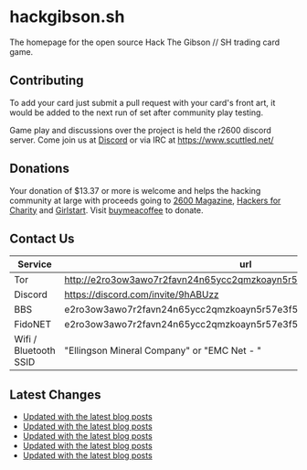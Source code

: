 # hackgibson.sh
The homepage for the open source Hack The Gibson // SH trading card game.


## Contributing

To add your card just submit a pull request with your card's front art, it would be added to the next run of set after community play testing.

Game play and discussions over the project is held the r2600 discord server. Come join us at [Discord](https://discord.com/invite/9hABUzz) or via IRC at https://www.scuttled.net/


## Donations

Your donation of $13.37 or more is welcome and helps the hacking community at large with proceeds going to [2600 Magazine](https://2600.com/), [Hackers for Charity](https://hackersforcharity.org) and [Girlstart](https://girlstart.org).  Visit [buymeacoffee](https://www.buymeacoffee.com/hackgibson.sh) to donate.


## Contact Us

Service | url
-|-
Tor | http://e2ro3ow3awo7r2favn24n65ycc2qmzkoayn5r57e3f56nvjwdcgg32ad.onion
Discord | https://discord.com/invite/9hABUzz
BBS | e2ro3ow3awo7r2favn24n65ycc2qmzkoayn5r57e3f56nvjwdcgg32ad.onion:23
FidoNET | e2ro3ow3awo7r2favn24n65ycc2qmzkoayn5r57e3f56nvjwdcgg32ad.onion:24554
Wifi / Bluetooth SSID | "Ellingson Mineral Company" or "EMC Net - <fidonet address>"

## Latest Changes
<!-- BLOG-POST-LIST:START -->
- [Updated with the latest blog posts](https://github.com/DFW2600/hackgibson.sh/commit/dbe4ef56683a197f28cbeba61bec9b0e3b66dfba)
- [Updated with the latest blog posts](https://github.com/DFW2600/hackgibson.sh/commit/1968999b7db1b6eaa4ac4fcd105a112f492bd33a)
- [Updated with the latest blog posts](https://github.com/DFW2600/hackgibson.sh/commit/87481705ad01d4a9601956babc22a1ec52c25ae0)
- [Updated with the latest blog posts](https://github.com/DFW2600/hackgibson.sh/commit/9568e44add3ac72183a9edaadfec1b6b076f6073)
- [Updated with the latest blog posts](https://github.com/DFW2600/hackgibson.sh/commit/5b484b6fe31936f7f8f7407217ac88a443d0537d)
<!-- BLOG-POST-LIST:END -->

